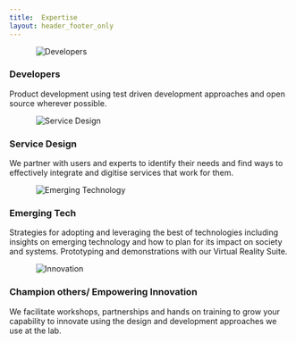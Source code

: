```yaml
---
title:  Expertise
layout: header_footer_only
---
```


<div class="usa-grid-full usa-section">
  <div class="usa-width-one-third">
    <ul class="graphic-list">
      <ol>
        <div class="graphic-list-img">
          <img src="/assets/img/expertise/dev.png" alt="Developers" />
        </div>
      </ol>
    </ul>
  </div>
  <div class="usa-width-two-thirds">
    <h3 class="expertise-subheading" id="developers">Developers</h3>
    <p>Product development using test driven development approaches and open source wherever possible.</p>
  </div>
</div>
<div class="usa-grid-full">
  <div class="usa-width-one-third">
    <ul class="graphic-list">
      <ol>
        <div class="graphic-list-img">
          <img src="/assets/img/expertise/serviceDesign.png" alt="Service Design" />
        </div>
      </ol>
    </ul>
  </div>
  <div class="usa-width-two-thirds">
    <h3 class="expertise-subheading" id="service-design">Service Design</h3>
    <p>We partner with users and experts to identify their needs and find ways to effectively integrate and digitise services that work for them.</p>
  </div>
</div>
<div class="usa-grid-full usa-section">
  <div class="usa-width-one-third">
    <ul class="graphic-list">
      <ol>
        <div class="graphic-list-img">
          <img src="/assets/img/expertise/emergingTech.png" alt="Emerging Technology" />
        </div>
      </ol>
    </ul>
  </div>
  <div class="usa-width-two-thirds">
    <h3 class="expertise-subheading" id="emerging-tech">Emerging Tech</h3>
    <p>Strategies for adopting and leveraging the best of technologies including insights on emerging technology and how to plan for its impact on society and systems. Prototyping and demonstrations with our Virtual Reality Suite.</p>
  </div>
</div>
<div class="usa-grid-full">
  <div class="usa-width-one-third">
    <ul class="graphic-list">
      <ol>
        <div class="graphic-list-img">
          <img src="/assets/img/expertise/innovation.png" alt="Innovation" />
        </div>
      </ol>
    </ul>
  </div>
  <div class="usa-width-two-thirds">
    <h3 class="expertise-subheading" id="champion-others-empowering-innovation">Champion others/ Empowering Innovation</h3>
    <p>We facilitate workshops, partnerships and hands on training to grow your capability to innovate using the design and development approaches we use at the lab.</p>
  </div>
</div>
